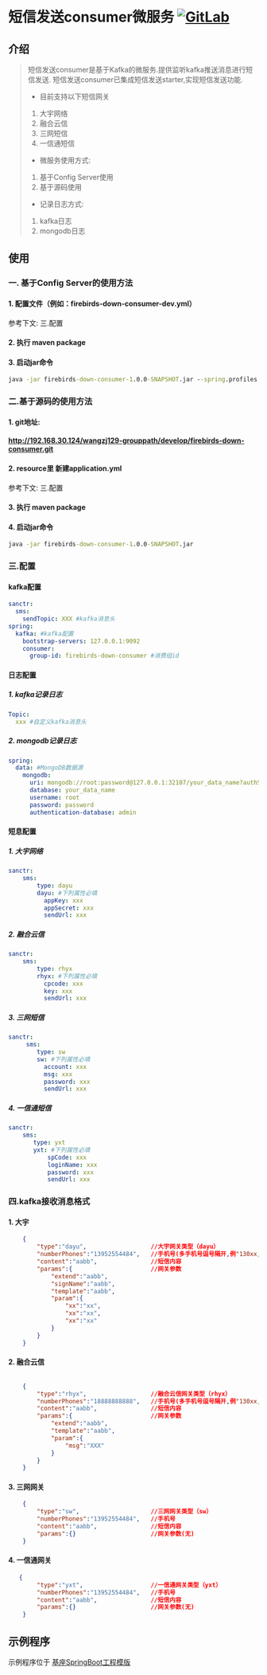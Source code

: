 # 短信发送consumer微服务 [![GitLab](http://192.168.30.124/assets/favicon-7901bd695fb93edb07975966062049829afb56cf11511236e61bcf425070e36e.png)](http://192.168.30.124/wangzj129-grouppath/develop/firebirds-down-consumer.git)

## 介绍
> 短信发送consumer是基于Kafka的微服务.提供监听kafka推送消息进行短信发送.
> 短信发送consumer已集成短信发送starter,实现短信发送功能.
>
> - 目前支持以下短信网关
> 1. 大宇网络
> 2. 融合云信
> 3. 三网短信
> 4. 一信通短信
> - 微服务使用方式:
> 1. 基于Config Server使用
> 2. 基于源码使用
> - 记录日志方式:
> 1. kafka日志
> 2. mongodb日志

## 使用

### 一. 基于Config Server的使用方法

#### 1. 配置文件（例如：firebirds-down-consumer-dev.yml）

参考下文: 三.配置

#### 2. 执行 maven package

#### 3. 启动jar命令

```cmd
java -jar firebirds-down-consumer-1.0.0-SNAPSHOT.jar --spring.profiles.active=dev 
```
### 二.基于源码的使用方法

#### 1. git地址:

#### http://192.168.30.124/wangzj129-grouppath/develop/firebirds-down-consumer.git

#### 2. resource里 新建application.yml

参考下文: 三.配置

#### 3. 执行 maven package

#### 4. 启动jar命令

```cmd
java -jar firebirds-down-consumer-1.0.0-SNAPSHOT.jar
```
### 三.配置

#### kafka配置
```yml
sanctr:
  sms:
    sendTopic: XXX #kafka消息头
spring:
  kafka: #kafka配置
    bootstrap-servers: 127.0.0.1:9092
    consumer:
      group-id: firebirds-down-consumer #消费组id
```

#### 日志配置
##### 1. kafka记录日志
```yml
Topic: 
  xxx #自定义kafka消息头
```
##### 2. mongodb记录日志
```yml
spring:
  data: #MongoDB数据源
    mongodb:
      uri: mongodb://root:password@127.0.0.1:32107/your_data_name?authSource=admin
      database: your_data_name
      username: root
      password: password
      authentication-database: admin 
```
#### 短息配置
##### 1. 大宇网络
```yml
sanctr:
    sms: 
        type: dayu
        dayu: #下列属性必填
          appKey: xxx
          appSecret: xxx
          sendUrl: xxx
```

##### 2. 融合云信
```yml
sanctr:
    sms: 
        type: rhyx
        rhyx: #下列属性必填
          cpcode: xxx
          key: xxx
          sendUrl: xxx
```

##### 3. 三网短信
```yml
sanctr:
     sms:
        type: sw
        sw: #下列属性必填
          account: xxx
          msg: xxx
          password: xxx
          sendUrl: xxx
```

##### 4.  一信通短信
```yml
sanctr:
    sms: 
       type: yxt
       yxt: #下列属性必填
           spCode: xxx
           loginName: xxx 
           password: xxx
           sendUrl: xxx
```


###  四.kafka接收消息格式
#### 1. 大宇
```json
    {
        "type":"dayu", 					//大宇网关类型（dayu）
        "numberPhones":"13952554484",	//手机号(多手机号逗号隔开,例"130xx,156xxx")
        "content":"aabb",				//短信内容
        "params":{						//网关参数
            "extend":"aabb",
            "signName":"aabb",
            "template":"aabb",
            "param":{
                "xx":"xx",
                "xx":"xx",
                "xx":"xx"
            }
        }
    }
```

#### 2. 融合云信
```json

    {
	    "type":"rhyx", 					//融合云信网关类型（rhyx）
	    "numberPhones":"18888888888",	//手机号(多手机号逗号隔开,例"130xx,156xxx")
	    "content":"aabb",				//短信内容
	    "params":{ 						//网关参数
	        "extend":"aabb",
	        "template":"aabb",
	        "param":{
	            "msg":"XXX"
	        }
	    }
	}
```
#### 3. 三网网关
```json
    {
	    "type":"sw",					//三网网关类型（sw）
	    "numberPhones":"13952554484",	//手机号
	    "content":"aabb",				//短信内容
	    "params":{}						//网关参数(无)
	}
```
#### 4. 一信通网关
```json
   {
	    "type":"yxt",					//一信通网关类型（yxt）
	    "numberPhones":"13952554484",	//手机号
	    "content":"aabb",				//短信内容
	    "params":{}						//网关参数(无)
	}
```

## 示例程序
示例程序位于 [基座SpringBoot工程模版](http://192.168.30.124/wangzj129-grouppath/develop/talrashas-brace-template)
